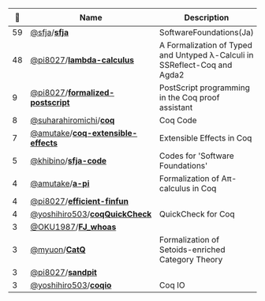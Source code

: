 |:star2: | Name | Description | 🌍|
|---|---|---|---|
|59|[@sfja](https://github.com/sfja)/[**sfja**](https://github.com/sfja/sfja)|SoftwareFoundations(Ja)|[:arrow_upper_right:](http://proofcafe.org/sf/)|
|48|[@pi8027](https://github.com/pi8027)/[**lambda-calculus**](https://github.com/pi8027/lambda-calculus)|A Formalization of Typed and Untyped λ-Calculi in SSReflect-Coq and Agda2||
|9|[@pi8027](https://github.com/pi8027)/[**formalized-postscript**](https://github.com/pi8027/formalized-postscript)|PostScript programming in the Coq proof assistant||
|8|[@suharahiromichi](https://github.com/suharahiromichi)/[**coq**](https://github.com/suharahiromichi/coq)|Coq Code||
|7|[@amutake](https://github.com/amutake)/[**coq-extensible-effects**](https://github.com/amutake/coq-extensible-effects)|Extensible Effects in Coq||
|5|[@khibino](https://github.com/khibino)/[**sfja-code**](https://github.com/khibino/sfja-code)|Codes for 'Software Foundations'||
|4|[@amutake](https://github.com/amutake)/[**a-pi**](https://github.com/amutake/a-pi)|Formalization of Aπ-calculus in Coq||
|4|[@pi8027](https://github.com/pi8027)/[**efficient-finfun**](https://github.com/pi8027/efficient-finfun)|||
|4|[@yoshihiro503](https://github.com/yoshihiro503)/[**coqQuickCheck**](https://github.com/yoshihiro503/coqQuickCheck)|QuickCheck for Coq||
|3|[@OKU1987](https://github.com/OKU1987)/[**FJ_whoas**](https://github.com/OKU1987/FJ_whoas)|||
|3|[@myuon](https://github.com/myuon)/[**CatQ**](https://github.com/myuon/CatQ)|Formalization of Setoids-enriched Category Theory||
|3|[@pi8027](https://github.com/pi8027)/[**sandpit**](https://github.com/pi8027/sandpit)|||
|3|[@yoshihiro503](https://github.com/yoshihiro503)/[**coqio**](https://github.com/yoshihiro503/coqio)|Coq IO||

